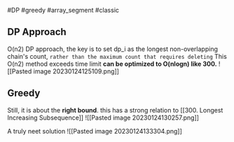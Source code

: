 #DP #greedy #array_segment #classic 
## DP Approach
O(n2) DP approach, the key is to set dp_i as the longest non-overlapping chain's count, ``rather than the maximum count that requires deleting``
This O(n2) method exceeds time limit
**can be optimized to O(nlogn) like 300.**
![[Pasted image 20230124125109.png]] 

## Greedy
Still, it is about the **right bound**. this has a strong relation to [[300. Longest Increasing Subsequence]]
![[Pasted image 20230124130257.png]]

A truly neet solution
![[Pasted image 20230124133304.png]]